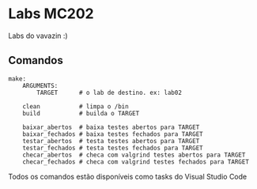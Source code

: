 # Labs MC202

Labs do vavazin :)

## Comandos
```
make:
    ARGUMENTS:
        TARGET      # o lab de destino. ex: lab02

    clean           # limpa o /bin
    build           # builda o TARGET

    baixar_abertos  # baixa testes abertos para TARGET
    baixar_fechados # baixa testes fechados para TARGET
    testar_abertos  # testa testes abertos para TARGET
    testar_fechados # testa testes fechados para TARGET
    checar_abertos  # checa com valgrind testes abertos para TARGET
    checar_fechados # checa com valgrind testes fechados para TARGET
```
Todos os comandos estão disponíveis como tasks do Visual Studio Code